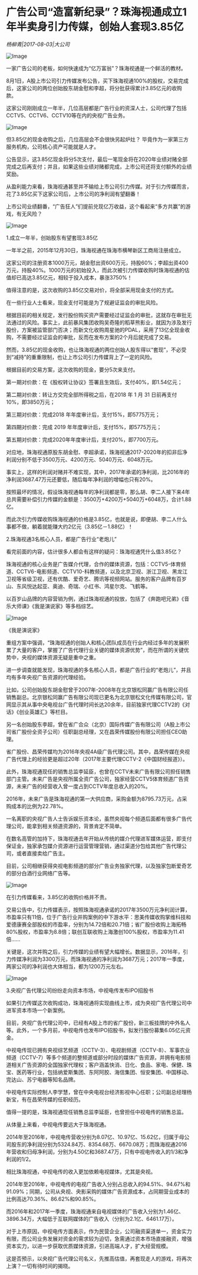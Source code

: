 # 广告公司“造富新纪录”？珠海视通成立1年半卖身引力传媒，创始人套现3.85亿

*杨柳青|2017-08-03|大公司*

![Image](http://static.ylzbl.com/uploads/ueditor/php/upload/image/20170804/1501816313544680.jpeg)

一家广告公司的老板，如何快速成为“亿万富翁”？珠海视通是一个鲜活的教材。

8月1日，A股上市公司引力传媒发布公告，买下珠海视通100%的股权，交易完成后，这家公司的两位创始股东胡金慰和李超，将分批获得累计3.85亿元的收购款。

这家公司刚刚成立一年半，几位高层都是广告行业的资深人士，公司代理了包括CCTV5、CCTV6、CCTV10等在内的央视广告业务。

![Image](http://p3.pstatp.com/large/31de0002308b6b19a037)

但3.85亿的现金收购之后，几位高层会不会很快另起炉灶？ 毕竟作为一家第三方服务机构，公司核心资产可能就是人才。

公告显示，这3.85亿现金将分5次支付，最后一笔现金将在2020年业绩对赌全部完成之后再支付；并且，如果这些业绩对赌都完成，上市公司还将支付额外的业绩奖励。

从盈利能力来看，珠海视通甚至并不输给上市公司引力传媒。对于引力传媒而言，花了3.85亿买下这家公司后，上市公司的净利润有望翻番！

上市公司业绩翻番，“广告狂人”们提前兑现亿万收益，这个看起来“多方共赢”的游戏，有无风险？

![Image](http://p9.pstatp.com/large/31ee0002003de5ddcec6)

1.成立一年半，创始股东有望套现3.85亿

一年半之前，2015年12月30日，珠海视通在珠海市横琴新区工商局注册成立。

这家公司的注册资本1000万元，胡金慰出资600万元，持股60%；李超出资400万元，持股40%。1000万元的初始投入，而此次被引力传媒收购时珠海视通的估值却已高达3.85亿元，相较于投入成本，暴涨3750%！

值得注意的是，这次收购的3.85亿交易对价，将全部采用现金支付的方式。

在一些行业人士看来，现金支付可能是为了规避证监会的审批风险。

根据目前的相关规定，发行股份购买资产需要经过证监会的审批，这就存在审批无法通过的风险。事实上，此前暴风集团收购吴奇隆的稻草熊影业，就因为涉及发行股份，方案被监管部门否决；而新文化收购周星驰的PDAL，采用了13亿全现金收购，不需要经过证监会的审批，反而在发布方案的2个月后就完成了交易。

然而，3.85亿的现金收购，也让珠海视通的两位创始人股东得以“套现”，不必受到“减持”的重重限制，也让上市公司引力传媒背上了一定的风险。

根据目前的交易方案，这次收购的现金，要分5次来支付。

第一期对价款：在《股权转让协议》签署且生效后，支付40%，即1.54亿元；

第二期对价款：转让方交完全部所得税之后，在2018 年 1 月 31 日前再支付10%，即3850万元；

第三期对价款：完成2018 年年度审计后，支付15%，即5775万元；

第四期对价款：完成 2019 年年度审计后，支付15%，即5775万元；

第五期对价款：完成2020年年度审计后，支付20%，即7700万元。

对应地，珠海视通原股东胡金慰、李超承诺，珠海视通2017-2020年的扣非后净利润分别不低于3500万元、4200万元、5040万元、6048万元。

事实上，这样的利润对赌并不难实现，其中，2017年承诺的净利润，比2016年的净利润3687.47万元还要低，随后每年净利润的增幅也只有20%。

按照最坏的情况，假设珠海视通每年的净利润都是零，那么胡、李二人接下来4年总共需要补偿引力传媒的金额是：3500万+4200万+5040万+6048万，合计1.88亿。

而此次引力传媒收购珠海视通的价格是3.85亿，也就是说，即便胡、李二人什么事都不做，躺着就能赚大约2亿元（3.85亿－1.88亿）！

2.珠海视通3名核心人员，都是广告行业“老炮儿”

看完前面的内容，估计很多人都会有这样的疑问：珠海视通凭什么值3.85亿？

珠海视通的核心业务是广告媒介代理，合作的媒体资源，包括：CCTV5-体育频道、CCTV6-电影频道、CCTV10-科教频道，以及北京卫视、浙江卫视、黑龙江卫视等省级卫视，还有优酷、爱奇艺、腾讯等视频网站。服务的客户品牌有百岁山、东风悦达起亚、奥迪、奇瑞、小红书、鸿星尔克、飞鹤等。

以百岁山品牌的内容营销为例，通过珠海视通的投放，包括了《奔跑吧兄弟》《音乐大师课》《我是演说家》等多档综艺。

![Image](http://static.ylzbl.com/uploads/ueditor/php/upload/image/20170804/1501816437752932.png)

《我是演说家》

重组方案中强调，“珠海视通的创始人和核心团队成员在行业内经过多年的发展积累了大量的客户，掌握了广告代理行业关键的媒体资源优势”，而在所谓的关键优势中，央视的媒体资源无疑是重中之重。

进一步调查就能发现，珠海视通的多名核心人员，都是广告行业的“老炮儿”，并且均有多年央视广告资源的代理经验。

比如，公司创始股东胡金慰曾于2007年-2008年在北京银松同赢广告有限公司任销售副总。北京银松同赢广告有限公司现已更名为北京银松文化传媒有限公司，官网显示其从事中央电视台广告代理时间长达20余年，目前独家代理CCTV2的《对话》《创业英雄汇》等栏目。

另一名创始股东李超，曾在省广合众（北京）国际传媒广告有限公司（A股上市公司省广股份全资子公司）任职副总经理，又在昌荣传媒股份有限公司担任CEO助理。

省广股份、昌荣传媒均为2016年央视4A级广告代理公司。其中，昌荣传媒在央视广告代理上的经验更是超过20年（2017年主要代理CCTV-2《中国财经报道》）。

此外，珠海视通现任的销售总监李延臣，也曾在CCTV未来广告有限公司担任销售部门主管。未来广告是央视所属全资广告公司，独家经营CCTV5体育频道广告资源，未来广告的经营收入曾一度占到CCTV年度总收入的20%。

2016年，未来广告是珠海视通的第一大供应商，采购金额为8795.73万元，占采购成本的比例为22.78%。

一名离职的央视广告人士告诉娱乐资本论，虽然央视每个频道后面都有很多广告代理公司，能拿到相关频道资源的，背景肯定不简单。

在数名高管的加持下，珠海视通去年开始从传统的媒介代理进军媒体运营，即支付保证金，独家承包媒介资源进行运营管理营销，通过渠道分包给其他广告代理公司，或者直接卖给广告主。

目前，公司相继获得央视电影频道的部分广告业务独家代理，以及独家包断爱奇艺的部分白酒行业网络广告等。

![Image](http://p9.pstatp.com/large/31ee0001ff92fcdd5c56)

在引力传媒看来，3.85亿的收购价格并不贵。

交易公告中，引力传媒表示，按照珠海视通承诺的2017年3500万元净利润计算，市盈率只有11倍，位于广告行业并购案例的中下游水平：思美传媒收购掌维科技和爱德康赛全部股权的市盈率，分别为14.72倍和20.71倍；省广股份收购上海拓畅80%股权，市盈率为8.8倍；联创互联收购上海激创100%股权，市盈率为11.41倍……

关键是，这次并购之后，引力传媒的业绩有望大幅增长。数据显示，2016年，引力传媒净利润为3300万元，而珠海视通的净利润为3687万元；2017年一季度，两家公司的净利润也大体相当，都为1200万元左右。

![Image](http://p1.pstatp.com/large/31e400015297269ffcac)

3.央视广告代理公司纷纷走向资本市场，中视电传发布IPO招股书

如果引力传媒这次收购成功，珠海视通将实现曲线上市，成为央视广告代理公司中进军资本市场一个新案例。

目前，央视广告代理公司中，已经有A股上市的省广股份，新三板挂牌的中外名人等。此外，一个多月前，中视电传也发布IPO招股书，拟发行股份募集6.05亿元资金。

中视电传现已拥有央视综艺频道（CCTV-3）、电视剧频道（CCTV-8）、军事农业频道（CCTV-7）等多个频道的整频道或部分时段的媒体广告资源，并拥有电影频道相关广告资源的全国独家代理权；客户涵盖快消、日化、食品、家电、保健、珠宝、医药等行业，包括纳爱斯集团、东阿阿胶、海信集团、恒安集团、中国移动、完达山、苏宁电器等知名品牌。

中视电传实际控制人李学慧，曾在中央电视台经济影视中心任职；公司副总经理杨新宝，有在昌荣传媒的任职经历。

值得一提的是，珠海视通现任销售总监李延臣，也曾担任中视电传的销售总监。

从体量上来看，中视电传要远大于珠海视通。

2014年至2016年，中视电传营收分别为8.07亿、10.97亿、15.62亿，归属于母公司股东的净利润分别为5324.84万、8354.68万、6670.08万；而珠海视通2016年营收和归母净利润，分别为4.50亿和3687.47万，只有中视电传收入的1/3和净利润的1/2。

相比珠海视通，中视电传的收入更加依赖电视媒体，尤其是央视。

2014年至2016年，中视电传的电视广告收入分别占总收入的94.51%、94.67%和91.09%；同期，公司从央视、央影采购的媒体广告资源成本，占同期营业成本的比例高达70.36%、86.62%和90.85%。

而2016年和2017年一季度，珠海视通来自电视媒体的广告收入分别为1.46亿、3896.34万，大幅低于互联网媒体的广告收入（分别为2.1亿、6461.17万）。

对于上市原因，中视电传方面表示，作为民营企业，公司融资渠道单一，资金实力有限，而公司业务发展对资金的需求较为迫切，急需通过资本市场直接融资，增强资本实力，以进一步获取优质媒体资源，引进高端人才，扩大经营规模。

这是否预示，以央视广告代理公司名义，先推高估值，再套现走人的游戏，将再次上演？一切有待时间的揭晓。

